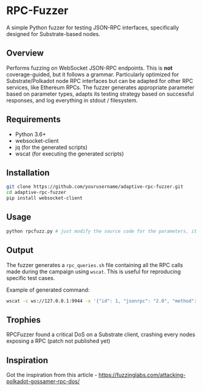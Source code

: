# RPC-Fuzzer
A simple Python fuzzer for testing JSON-RPC interfaces, specifically designed for Substrate-based nodes.

## Overview

Performs fuzzing on WebSocket JSON-RPC endpoints. This is **not** coverage-guided, but it follows a grammar. Particularly optimized for  Substrate/Polkadot node RPC interfaces but can be adapted for other RPC services, like Ethereum RPCs. The fuzzer generates appropriate parameter  based on parameter types, adapts its testing strategy based on successful responses, and log everything in stdout / filesystem.

## Requirements

- Python 3.6+
- websocket-client
- jq (for the generated scripts)
- wscat (for executing the generated scripts)

## Installation

```bash
git clone https://github.com/yourusername/adaptive-rpc-fuzzer.git
cd adaptive-rpc-fuzzer
pip install websocket-client
```

## Usage

```bash
python rpcfuzz.py # just modify the source code for the parameters, it fuzzes `localhost` by default
```

## Output

The fuzzer generates a `rpc_queries.sh` file containing all the RPC calls made during the campaign using `wscat`. This is useful for reproducing specific test cases.

Example of generated command:
```bash
wscat -c ws://127.0.0.1:9944 -x '{"id": 1, "jsonrpc": "2.0", "method": "chain_getBlockHash", "params": [123]}' | jq;
```

##  Trophies

RPCFuzzer found a critical DoS on a Substrate client, crashing every nodes exposing a RPC (patch not published yet)


## Inspiration

Got the inspiration from this article - https://fuzzinglabs.com/attacking-polkadot-gossamer-rpc-dos/
